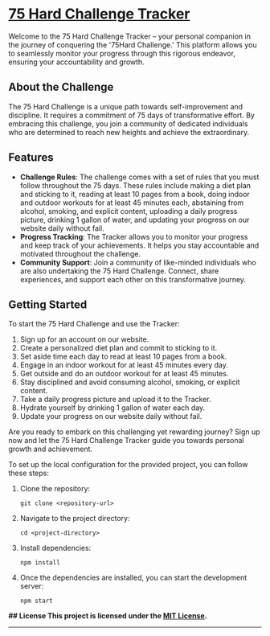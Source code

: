 # [75 Hard Challenge Tracker](https://75-hard-challenge-tracker.netlify.app/)

Welcome to the 75 Hard Challenge Tracker – your personal companion in the journey of conquering the '75Hard Challenge.' This platform allows you to seamlessly monitor your progress through this rigorous endeavor, ensuring your accountability and growth. 

## About the Challenge
The 75 Hard Challenge is a unique path towards self-improvement and discipline. It requires a commitment of 75 days of transformative effort. By embracing this challenge, you join a community of dedicated individuals who are determined to reach new heights and achieve the extraordinary.

## Features
- **Challenge Rules**: The challenge comes with a set of rules that you must follow throughout the 75 days. These rules include making a diet plan and sticking to it, reading at least 10 pages from a book, doing indoor and outdoor workouts for at least 45 minutes each, abstaining from alcohol, smoking, and explicit content, uploading a daily progress picture, drinking 1 gallon of water, and updating your progress on our website daily without fail.
- **Progress Tracking**: The Tracker allows you to monitor your progress and keep track of your achievements. It helps you stay accountable and motivated throughout the challenge.
- **Community Support**: Join a community of like-minded individuals who are also undertaking the 75 Hard Challenge. Connect, share experiences, and support each other on this transformative journey.

## Getting Started
To start the 75 Hard Challenge and use the Tracker:
1. Sign up for an account on our website.
2. Create a personalized diet plan and commit to sticking to it.
3. Set aside time each day to read at least 10 pages from a book.
4. Engage in an indoor workout for at least 45 minutes every day.
5. Get outside and do an outdoor workout for at least 45 minutes.
6. Stay disciplined and avoid consuming alcohol, smoking, or explicit content.
7. Take a daily progress picture and upload it to the Tracker.
8. Hydrate yourself by drinking 1 gallon of water each day.
9. Update your progress on our website daily without fail.

Are you ready to embark on this challenging yet rewarding journey? Sign up now and let the 75 Hard Challenge Tracker guide you towards personal growth and achievement.


To set up the local configuration for the provided project, you can follow these steps:

1. Clone the repository: 
   ```
   git clone <repository-url>
   ```

2. Navigate to the project directory:
   ```
   cd <project-directory>
   ```

3. Install dependencies:
   ```
   npm install
   ```

4. Once the dependencies are installed, you can start the development server:
   ```
   npm start
   ```

**## License
This project is licensed under the [MIT License](LICENSE).**

****
